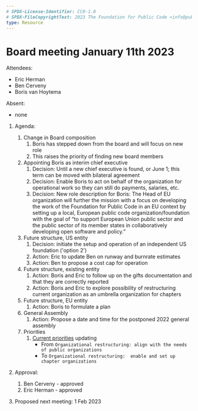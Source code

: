 ```yaml
---
# SPDX-License-Identifier: CC0-1.0
# SPDX-FileCopyrightText: 2023 The Foundation for Public Code <info@publiccode.net>
type: Resource
---
```


# Board meeting January 11th 2023

Attendees:

* Eric Herman
* Ben Cerveny
* Boris van Hoytema

Absent:

* none

1. Agenda:
   1. Change in Board composition
      1. Boris has stepped down from the board and will focus on new role
      1. This raises the priority of finding new board members
   1. Appointing Boris as interim chief executive
      1. Decision: Until a new chief executive is found, or June 1; this term can be moved with bilateral agreement
      1. Decision: Enable Boris to act on behalf of the organization for operational work so they can still do payments, salaries, etc.
      1. Decision: New role description for Boris:
         The Head of EU organization will further the mission with a focus on developing the work of the Foundation for Public Code in an EU context by setting up a local, European public code organization/foundation with the goal of “to support European Union public sector and the public sector of its member states in collaboratively developing open software and policy.”
   1. Future structure, US entity
      1. Decision: initiate the setup and operation of an independent US foundation ('option 2')
      1. Action: Eric to update Ben on runway and burnrate estimates
      1. Action: Ben to propose a cost cap for operation
   1. Future structure, existing entity
      1. Action: Boris and Eric to follow up on the gifts documentation and that they are correctly reported
      1. Action: Boris and Eric to explore possibility of restructuring current organization as an umbrella organization for chapters
   1. Future structure, EU entity
      1. Action: Boris to formulate a plan
   1. General Assembly
      1. Action: Propose a date and time for the postponed 2022 general assembly
   1. Priorities
      1. [Current priorities](../mission.md#current-priorities) updating
         * From `Organizational restructuring: align with the needs of public organizations`
         * To `Organizational restructuring:  enable and set up chapter organizations`

2. Approval:
   1. Ben Cerveny - approved
   2. Eric Herman - approved

3. Proposed next meeting: 1 Feb 2023
